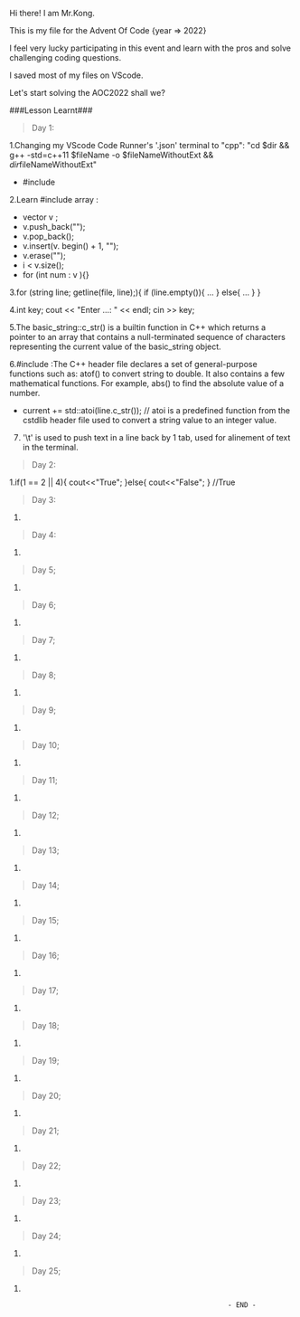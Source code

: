 Hi there! I am Mr.Kong.

This is my file for the Advent Of Code {year => 2022}

I feel very lucky participating in this event and learn with the pros and solve challenging coding questions.

I saved most of my files on VScode.

Let's start solving the AOC2022 shall we?

###Lesson Learnt###

> Day 1:

1.Changing my VScode Code Runner's '.json' terminal to "cpp": "cd $dir && g++  -std=c++11 $fileName -o $fileNameWithoutExt && $dir$fileNameWithoutExt"
  - #include <vector>

2.Learn #include <vector> array : 
  - vector <string> v ;
  - v.push_back("");
  - v.pop_back();
  - v.insert(v. begin() + 1, "");
  - v.erase("");
  - i < v.size();
  - for (int num : v ){} 
  
3.for (string line; getline(file, line);){
    if (line.empty()){
      ...
    }
    else{
      ...
    }
  }
  
4.int key;
  cout << "Enter ...: " << endl;
  cin >> key;
  
5.The basic_string::c_str() is a builtin function in C++ which returns a pointer to an array that contains a null-terminated sequence of characters representing the current value of the basic_string object.
  
6.#include <cstdlib> :The C++ <cstdlib> header file declares a set of general-purpose functions such as: atof() to convert string to double. It also contains a few mathematical functions. For example, abs() to find the absolute value of a number.
  - current += std::atoi(line.c_str()); // atoi is a predefined function from the cstdlib header file used to convert a string value to an integer value.

7. '\t' is used to push text in a line back by 1 tab, used for alinement of text in the terminal.
    
> Day 2:

1.if(1 == 2 || 4){
cout<<"True";
}else{
cout<<"False";
}
//True

> Day 3:

1.


> Day 4:

1.


> Day 5;

1.


> Day 6;

1.


> Day 7;

1.


> Day 8;

1.


> Day 9;

1.


> Day 10;

1.


> Day 11;

1.


> Day 12;

1.


> Day 13;

1.


> Day 14;

1.


> Day 15;

1.


> Day 16;

1.


> Day 17;

1.


> Day 18;

1.


> Day 19;

1.


> Day 20;

1.


> Day 21;

1.


> Day 22;

1.


> Day 23;

1.


> Day 24;

1.


> Day 25;

1.


                                                          - END -
